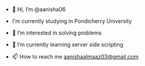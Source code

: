 - 👋 Hi, I’m @aanisha06
- I'm currently studying in Pondicherry University
- 👀 I’m interested in solving problems
- 🌱 I’m currently learning server side scripting

- 📫 How to reach me aanishaalmaaz03@gmail.com

